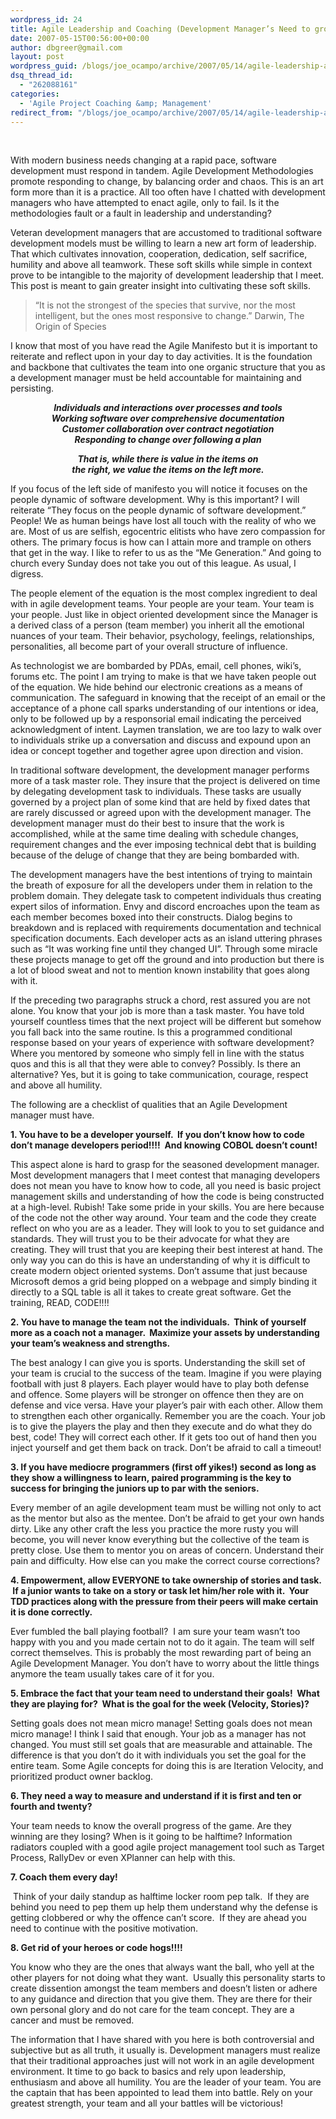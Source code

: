 ```yaml
---
wordpress_id: 24
title: Agile Leadership and Coaching (Development Manager’s Need to grow up!)
date: 2007-05-15T00:56:00+00:00
author: dbgreer@gmail.com
layout: post
wordpress_guid: /blogs/joe_ocampo/archive/2007/05/14/agile-leadership-and-coaching-development-manager-s-need-to-grow-up.aspx
dsq_thread_id:
  - "262088161"
categories:
  - 'Agile Project Coaching &amp; Management'
redirect_from: "/blogs/joe_ocampo/archive/2007/05/14/agile-leadership-and-coaching-development-manager-s-need-to-grow-up.aspx/"
---
```

&nbsp;


  


With modern business needs changing at a rapid pace, software development must respond in tandem. Agile Development Methodologies promote responding to change, by balancing order and chaos. This is an art form more than it is a practice. All too often have I chatted with development managers who have attempted to enact agile, only to fail. Is it the methodologies fault or a fault in leadership and understanding?
  


Veteran development managers that are accustomed to traditional software development models must be willing to learn a new art form of leadership. That which cultivates innovation, cooperation, dedication, self sacrifice, humility and above all teamwork. These soft skills while simple in context prove to be intangible to the majority of development leadership that I meet. This post is meant to gain greater insight into cultivating these soft skills.
  


> 
  
> 
> 
> &#8220;It is not the strongest of the species that survive, nor the most intelligent, but the ones most responsive to change.” Darwin, The Origin of Species


  


I know that most of you have read the Agile Manifesto but it is important to reiterate and reflect upon in your day to day activities. It is the foundation and backbone that cultivates the team into one organic structure that you as a development manager must be held accountable for maintaining and persisting.
  


<P align="center">
  <EM><STRONG>Individuals and interactions over processes and tools <BR />Working software over comprehensive documentation <BR />Customer collaboration over contract negotiation <BR />Responding to change over following a plan</STRONG></EM>
</P>


  


<P align="center">
  <EM><STRONG>That is, while there is value in the items on <BR />the right, we value the items on the left more.</STRONG></EM>
</P>


  


If you focus of the left side of manifesto you will notice it focuses on the people dynamic of software development. Why is this important? I will reiterate “They focus on the people dynamic of software development.” People! We as human beings have lost all touch with the reality of who we are. Most of us are selfish, egocentric elitists who have zero compassion for others. The primary focus is how can I attain more and trample on others that get in the way. I like to refer to us as the “Me Generation.” And going to church every Sunday does not take you out of this league. As usual, I digress.
  


The people element of the equation is the most complex ingredient to deal with in agile development teams. Your people are your team. Your team is your people. Just like in object oriented development since the Manager is a&nbsp;derived class of a person (team member) you inherit all the emotional nuances of your team. Their behavior, psychology, feelings, relationships, personalities, all become part of your overall structure of influence.
  


As technologist we are bombarded by PDAs, email, cell phones, wiki’s, forums etc. The point I am trying to make is that we have taken people out of the equation. We hide behind our electronic creations as a means of communication. The safeguard in knowing that the receipt of an email or the acceptance of a phone call sparks understanding of our intentions or idea, only to be followed up by a responsorial email indicating the perceived acknowledgment of intent. Laymen translation, we are too lazy to walk over to individuals strike up a conversation and discuss and expound upon an idea or concept together and together agree upon direction and vision.
  


In traditional software development, the development manager performs more of a task master role. They insure that the project is delivered on time by delegating development task to individuals. These tasks are usually governed by a project plan of some kind that are held by fixed dates that are rarely discussed or agreed upon with the development manager. The development manager must do their best to insure that the work is accomplished, while at the same time dealing with schedule changes, requirement changes and the ever imposing technical debt that is building because of the deluge of change that they are being bombarded with.
  


The development managers have the best intentions of trying to maintain the breath of exposure for all the developers under them in relation to the problem domain. They delegate task to competent individuals thus creating expert silos of information. Envy and discord encroaches upon the team as each member becomes boxed into their constructs. Dialog begins to breakdown and is replaced with requirements documentation and technical specification documents. Each developer acts as an island uttering phrases such as&nbsp;“It was working fine until they changed UI”. Through some miracle these projects manage to get off the ground and into production but there is a lot of blood sweat and not to mention known instability that goes along with it.
  


If the preceding two paragraphs struck a chord, rest assured you are not alone. You know that your job is more than a task master. You have told yourself countless times that the next project will be different but somehow you fall back into the same routine. Is this a programmed conditional response based on your years of experience with software development? Where you mentored by someone who simply fell in line with the status quos and this is all that they were able to convey? Possibly. Is there an alternative? Yes, but it is going to take communication, courage, respect and above all humility.
  


The following are a checklist of qualities that an Agile Development manager must have.
  


**1. You have to be a developer yourself. &nbsp;If you don’t know how to code don’t manage developers period!!!! &nbsp;And knowing COBOL doesn’t count!**
  


This aspect alone is hard to grasp for the seasoned development manager. Most development managers that I meet contest that managing developers does not mean you have to know how to code, all you need is basic project management skills and understanding of how the code is being constructed at a high-level. Rubish! Take some pride in your skills. You are here because of the code not the other way around. Your team and the code they create reflect on who you are as a leader. They will look to you to set guidance and standards. They will trust you to be their advocate for what they are creating. They will trust that you are keeping their best interest at hand. The only way you can do this is have an understanding of why it is difficult to create modern object oriented systems. Don’t assume that just because Microsoft demos a grid being plopped on a webpage and simply binding it directly to a SQL table is all it takes to create great software. Get the training, READ, CODE!!!!
  


**2. You have to manage the team not the individuals. &nbsp;Think of yourself more as a coach not a manager. &nbsp;Maximize your assets by understanding your team’s weakness and strengths.**
  


The best analogy I can give you is sports. Understanding the skill set of your team is crucial to the success of the team. Imagine if you were playing football with just 8 players. Each player would have to play both defense and offence. Some players will be stronger on offence then they are on defense and vice versa. Have your player’s pair with each other. Allow them to strengthen each other organically. Remember you are the coach. Your job is to give the players the play and then they execute and do what they do best, code! They will correct each other. If it gets too out of hand then you inject yourself and get them back on track. Don’t be afraid to call a timeout!
  


**3. If you have mediocre programmers (first off yikes!) second as long as they show a willingness to learn, paired programming is the key to success for bringing the juniors up to par with the seniors.**
  


Every member of an agile development team must be willing not only to act as the mentor but also as the mentee. Don’t be afraid to get your own hands dirty. Like any other craft the less you practice the more rusty you will become, you will never know everything but the collective of the team is pretty close. Use them to mentor you on areas of concern. Understand their pain and difficulty. How else can you make the correct course corrections?
  


**4. Empowerment, allow EVERYONE to take ownership of stories and task. &nbsp;If a junior wants to take on a story or task let him/her role with it. &nbsp;Your TDD practices along with the pressure from their peers will make certain it is done correctly.** &nbsp;
  


Ever fumbled the ball playing football? &nbsp;I am sure your team wasn’t too happy with you and you made certain not to do it again. The team will self correct themselves. This is probably the most rewarding part of being an Agile Development Manager. You don’t have to worry about the little things anymore the team usually takes care of it for you.
  


**5. Embrace the fact that your team need to understand their goals! &nbsp;What they are playing for? &nbsp;What is the goal for the week (Velocity, Stories)?**
  


Setting goals does not mean micro manage! Setting goals does not mean micro manage! I think I said that enough. Your job as a manager has not changed. You must still set goals that are measurable and attainable. The difference is that you don’t do it with individuals you set the goal for the entire team. Some Agile concepts for doing this is are Iteration Velocity, and prioritized product owner backlog.
  


**6. They need a way to measure and understand if it is first and ten or fourth and twenty?** 
  


Your team needs to know the overall progress of the game. Are they winning are they losing? When is it going to be halftime? Information radiators coupled with a good agile project management tool such as Target Process, RallyDev or even XPlanner can help with this.
  


**7. Coach them every day!** &nbsp;
  


&nbsp;Think of your daily standup as halftime locker room pep talk. &nbsp;If they are behind you need to pep them up help them understand why the defense is getting clobbered or why the offence can’t score. &nbsp;If they are ahead you need to continue with the positive motivation.
  


**8. Get rid of your heroes or code hogs!!!!** 
  


You know who they are the ones that always want the ball, who yell at the other players for not doing what they want. &nbsp;Usually this personality starts to create dissention amongst the team members and doesn’t listen or adhere to any guidance and direction that you give them. They are there for their own personal glory and do not care for the team concept. They are a cancer and must be removed.
  


The information that I have shared with you here is both controversial and subjective but as all truth, it usually is. Development managers must realize that their traditional approaches just will not work in an agile development environment. It time to go back to basics and rely upon leadership, enthusiasm and above all humility. You are the leader of your team. You are the captain that has been appointed to lead them into battle. Rely on your greatest strength, your team and all your battles will be victorious!

<IMG height="1" src="http://www.agilejoe.com/aggbug.aspx?PostID=12" width="1" />